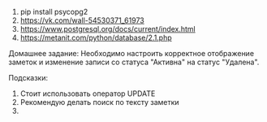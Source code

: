 1. pip install psycopg2
2. https://vk.com/wall-54530371_61973
3. https://www.postgresql.org/docs/current/index.html
4. https://metanit.com/python/database/2.1.php


Домашнее задание:
Необходимо настроить корректное отображение заметок и изменение записи со статуса "Активна" 
на статус "Удалена".


Подсказки:
1. Стоит использовать оператор UPDATE
2. Рекомендую делать поиск по тексту заметки
3. 